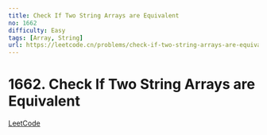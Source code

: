 ```yaml
---
title: Check If Two String Arrays are Equivalent
no: 1662
difficulty: Easy
tags: [Array, String]
url: https://leetcode.cn/problems/check-if-two-string-arrays-are-equivalent/
---
```


# 1662. Check If Two String Arrays are Equivalent

[LeetCode](https://leetcode.cn/problems/check-if-two-string-arrays-are-equivalent/)


